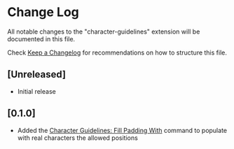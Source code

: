 # Change Log

All notable changes to the "character-guidelines" extension will be documented in this file.

Check [Keep a Changelog](http://keepachangelog.com/) for recommendations on how to structure this file.

## [Unreleased]

- Initial release

## [0.1.0]

-   Added the [Character Guidelines: Fill Padding With](#character-guidelines.fill-padding-with) command to populate with real characters the allowed positions